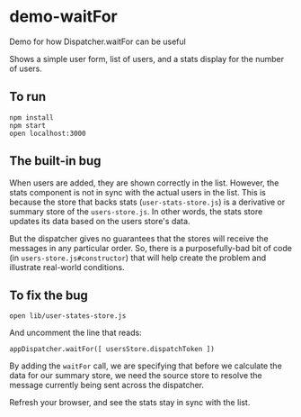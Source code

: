 # demo-waitFor

Demo for how Dispatcher.waitFor can be useful

Shows a simple user form, list of users, and a stats display for the number of users.  

## To run

```
npm install
npm start
open localhost:3000
```

## The built-in bug

When users are added, they are shown correctly in the list.  However, the stats component is not in sync with the actual users in the list.  This is because the store that backs stats (`user-stats-store.js`) is a derivative or summary store of the `users-store.js`.  In other words, the stats store updates its data based on the users store's data.  

But the dispatcher gives no guarantees that the stores will receive the messages in any particular order.  So, there is a purposefully-bad bit of code (in `users-store.js#constructor`) that will help create the problem and illustrate real-world conditions.  

## To fix the bug

```
open lib/user-states-store.js
```

And uncomment the line that reads:

```
appDispatcher.waitFor([ usersStore.dispatchToken ])
```

By adding the `waitFor` call, we are specifying that before we calculate the data for our summary store, we need the source store to resolve the message currently being sent across the dispatcher.

Refresh your browser, and see the stats stay in sync with the list.
